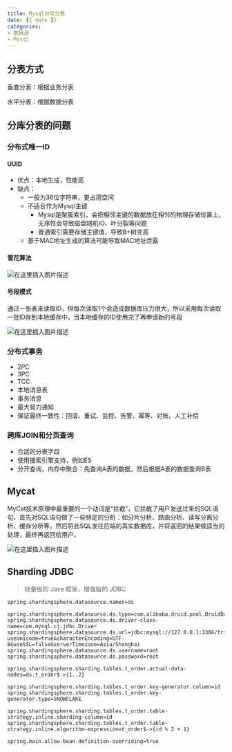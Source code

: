 ```yaml
---
title: Mysql分库分表
date: {{ date }}
categories:
- 数据源
- Mysql
---
```


## 分表方式

垂直分表：根据业务分表

水平分表：根据数据分表

## 分库分表的问题

### 分布式唯一ID

#### UUID

- 优点：本地生成，性能高
- 缺点：
  - 一般为36位字符串，更占用空间
  - 不适合作为Mysql主键
    - Mysql是聚簇索引，会把相邻主键的数据放在相邻的物理存储位置上，无序性会导致磁盘随机IO、叶分裂等问题
    - 普通索引需要存储主键值，导致B+树变高
  - 基于MAC地址生成的算法可能导致MAC地址泄露

#### 雪花算法

![在这里插入图片描述](https://img-blog.csdnimg.cn/31b98dc293134cc7a6c604dc6afadb41.png)

#### 号段模式

通过一张表来读取ID，但每次读取1个会造成数据库压力很大，所以采用每次读取一批ID存到本地缓存中，当本地缓存的ID使用完了再申请新的号段

![在这里插入图片描述](https://img-blog.csdnimg.cn/f7a6e12e2fc2423b94bb4f625bdad3cb.png)

### 分布式事务

- 2PC
- 3PC
- TCC
- 本地消息表
- 事务消息
- 最大努力通知
- 保证最终一致性：回滚、重试、监控、告警、幂等、对账、人工补偿

### 跨库JOIN和分页查询

- 合适的分表字段
- 使用搜索引擎支持，例如ES
- 分开查询，内存中聚合：先查询A表的数据，然后根据A表的数据查询B表

## Mycat

MyCat技术原理中最重要的一个动词是“拦截”，它拦截了用户发送过来的SQL语句，首先对SQL语句做了一些特定的分析：如分片分析、路由分析、读写分离分析、缓存分析等，然后将此SQL发往后端的真实数据库，并将返回的结果做适当的处理，最终再返回给用户。

![在这里插入图片描述](https://img-blog.csdnimg.cn/20210301090825393.png?x-oss-process=image/watermark,type_ZmFuZ3poZW5naGVpdGk,shadow_10,text_aHR0cHM6Ly9ibG9nLmNzZG4ubmV0L3dlaXhpbl80MjEwMzAyNg==,size_16,color_FFFFFF,t_70)

## Sharding JDBC

> 轻量级的 Java 框架，增强版的 JDBC

```properties
spring.shardingsphere.datasource.names=ds

spring.shardingsphere.datasource.ds.type=com.alibaba.druid.pool.DruidDataSource
spring.shardingsphere.datasource.ds.driver-class-name=com.mysql.cj.jdbc.Driver
spring.shardingsphere.datasource.ds.url=jdbc:mysql://127.0.0.1:3306/tripper?useUnicode=true&characterEncoding=UTF-8&useSSL=false&serverTimezone=Asia/Shanghai
spring.shardingsphere.datasource.ds.username=root
spring.shardingsphere.datasource.ds.password=root

spring.shardingsphere.sharding.tables.t_order.actual-data-nodes=ds.t_order$->{1..2}

spring.shardingsphere.sharding.tables.t_order.key-generator.column=id
spring.shardingsphere.sharding.tables.t_order.key-generator.type=SNOWFLAKE

spring.shardingsphere.sharding.tables.t_order.table-strategy.inline.sharding-column=id
spring.shardingsphere.sharding.tables.t_order.table-strategy.inline.algorithm-expression=t_order$->{id % 2 + 1}

spring.main.allow-bean-definition-overriding=true
```

